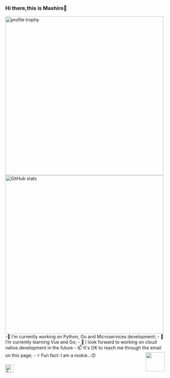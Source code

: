 ### Hi there,this is Mashiro👋
<img alt="profile trophy" src="https://github-profile-trophy.vercel.app/?username=AxisZql&column=4&theme=gruvbox&margin-w=15&margin-h=15&no-frame=true" width="500">
<img alt="GitHub stats" src="https://github-readme-stats.vercel.app/api?username=AxisZql&bg_color=30,e96443,904e95&title_color=fff&text_color=fff&count_private=true&hide_border=true" width="500">
-🔭 I’m currently working on Python, Go and Microservices development;
- 🌱 I’m currently learning Vue and Go;
- 🌈 I look forward to working on cloud native development in the future
- 📫 It's OK to reach me through the email on this page;
- ⚡ Fun fact: I am a rookie...🙃


<img src="https://view.moezx.cc/images/2021/02/25/7217294a8cb992d37eceeb8f5a01d100.gif" height="60" align="right"/>

[<img height="26" src="https://shields.io/badge/Twitter-ffffff.svg?style=flat-square&logo=twitter" alt="Twitter" />](https://twitter.com/axiszql)
